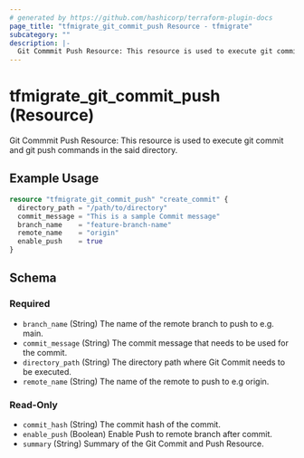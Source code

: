 ```yaml
---
# generated by https://github.com/hashicorp/terraform-plugin-docs
page_title: "tfmigrate_git_commit_push Resource - tfmigrate"
subcategory: ""
description: |-
  Git Commmit Push Resource: This resource is used to execute git commit and git push commands in the said directory.
---
```


# tfmigrate_git_commit_push (Resource)

Git Commmit Push Resource: This resource is used to execute git commit and git push commands in the said directory.

## Example Usage

```terraform
resource "tfmigrate_git_commit_push" "create_commit" {
  directory_path = "/path/to/directory"
  commit_message = "This is a sample Commit message"
  branch_name    = "feature-branch-name"
  remote_name    = "origin"
  enable_push    = true
}
```

<!-- schema generated by tfplugindocs -->
## Schema

### Required

- `branch_name` (String) The name of the remote branch to push to e.g. main.
- `commit_message` (String) The commit message that needs to be used for the commit.
- `directory_path` (String) The directory path where Git Commit needs to be executed.
- `remote_name` (String) The name of the remote to push to e.g origin.

### Read-Only

- `commit_hash` (String) The commit hash of the commit.
- `enable_push` (Boolean) Enable Push to remote branch after commit.
- `summary` (String) Summary of the Git Commit and Push Resource.
